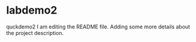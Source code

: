 
# labdemo2
quckdemo2
I    am editing the README file. Adding some more details about the project description.
